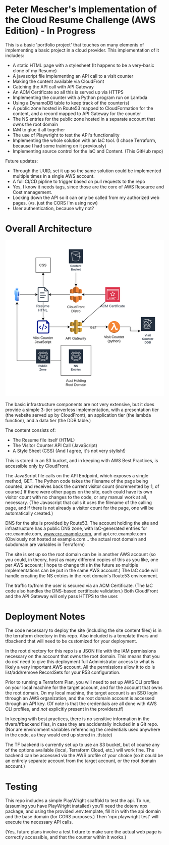 # Peter Mescher's Implementation of the Cloud Resume Challenge (AWS Edition) - In Progress <!-- Omit in TOC -->

This is a basic 'portfolio project' that touches on many elements of implementing a basic project in a cloud provider. This implementation of it includes:

- A static HTML page with a stylesheet (It happens to be a very-basic clone of my Resume)
- A javascript file implementing an API call to a visit counter
- Making the content available via CloudFront
- Catching the API call with API Gateway
- An ACM Certificate so all this is served up via HTTPS
- Implementing the counter with a Python program run on Lambda
- Using a DynamoDB table to keep track of the counter(s)
- A public zone hosted in Route53 mapped to CloudFormation for the content, and a record mapped to API Gateway for the counter
- The NS entries for the public zone hosted in a separate account that owns the root domain
- IAM to glue it all together
- The use of Playwright to test the API's functionality
- Implementing the whole solution with an IaC tool. (I chose Terraform, because I had some training on it previously)
- Implementing source control for the IaC and Content. (This GitHub repo)

Future updates:

- Through the UUID, set it up so the same solution could be implemented multiple times in a single AWS account.
- A full CI/CD pipline to trigger based on pull requests to the repo
- Yes, I know it needs tags, since those are the core of AWS Resource and Cost management.
- Locking down the API so it can only be called from my authorized web pages. (vs. just the CORS I'm using now)
- User authentication, because why not?

# Overall Architecture

![Basic Architecture](CRC_basic_arch.drawio.svg)

The basic infrastructure components are not very extensive, but it does provide a simple 3-tier serverless implementation, with a presentation tier (the website served up by CloudFront), an application tier (the lambda function), and a data tier (the DDB table.)

The content consists of:

- The Resume file itself (HTML)
- The Visitor Counter API Call (JavaScript)
- A Style Sheet (CSS) (And I agree, it's not very stylish!)

This is stored in an S3 bucket, and in keeping with AWS Best Practices, is accessible only by CloudFront.

The JavaScript file calls on the API Endpoint, which exposes a single method, GET. The Python code takes the filename of the page being counted, and receives back the current visitor count (incremented by 1, of course.) If there were other pages on the site, each could have its own visitor count with no changes to the code, or any manual work at all, necessary. (The Javascript that calls it uses the filename of the calling page, and if there is not already a visitor count for the page, one will be automatically created.)

DNS for the site is provided by Route53. The account holding the site and infrastructure has a public DNS zone, with IaC-generated entries for crc.example.com, www.crc.example.com, and api.crc.example.com  (Obviously not hosted at example.com... the actual root domain and subdomain are variables in Terraform)

The site is set up so the root domain can be in another AWS account (so you could, in theory, host as many different copies of this as you like, one per AWS account; I hope to change this in the future so multiple implementations can be put in the same AWS account.) The IaC code will handle creating the NS entries in the root domain's Route53 environment.

The traffic to/from the user is secured via an ACM Certificate. (The IaC code also handles the DNS-based certificate validation.)  Both CloudFront and the API Gateway will only pass HTTPS to the user.

# Deployment Notes

The code necessary to deploy the site (including the site content files) is in the terraform directory in this repo.
Also included is a template tfvars and tfbackend that will need to be customized for your deployment.

In the root directory for this repo is a JSON file with the IAM permissions necessary on the account that owns the root domain. This means that you do *not* need to give this deployment full Administrator access to what is likely a very important AWS account.  All the permissions allow it to do is list/add/remove RecordSets for your R53 configuration.

Prior to running a Terraform Plan, you will need to set up AWS CLI profiles on your local machine for the target account, and for the account that owns the root domain. On my local machine, the target account is an SSO login through an AWS organization, and the root domain account is accessed through an API key.  (Of note is that the credentials are all done with AWS CLI profiles, and *not* explicitly present in the providers.tf)  

In keeping with best practices, there is no sensitive information in the tfvars/tfbackend files, in case they are accidentally included in a Git repo. (Nor are environment variables referencing the credentials used anywhere in the code, as they would end up stored in .tfstate)

The TF backend is currently set up to use an S3 bucket, but of course any of the options available (local, Terraform Cloud, etc.) will work fine. The backend can be accessed via the AWS profile of your choice (so it could be an entirely separate account from the target account, or the root domain account.)

# Testing

This repo includes a simple PlayWright scaffold to test the api. To run, (assuming you have PlayWright installed) you'll need the dotenv npx package, and using the provided .env.template, fill it in with the api domain and the base domain (for CORS purposes.)  Then 'npx playwright test' will execute the necessary API calls.

(Yes, future plans involve a test fixture to make sure the actual web page is correctly accessible, and that the counter within it works.)
